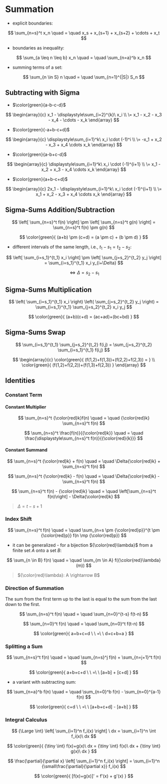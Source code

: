 # Summation

- explicit boundaries:

$$
\sum_{n=s}^t x_n
\quad = \quad
x_s + x_{s+1} + x_{s+2} + \cdots + x_t
$$

- boundaries as inequality:

$$
\sum_{a \leq n \leq b} x_n
\quad = \quad
\sum_{n=a}^b x_n
$$

- summing terms of a set:

$$
\sum_{n \in S} n
\quad = \quad
\sum_{n=1}^{|S|} S_n
$$

<!--
- a set defined with set-builder notation:

$$
\sum_{ n \in \\{ i:\ i \in [a,b] \\} }
x_n
\quad = \quad
\sum_{n=a}^b x_n
$$
-->

## Subtracting with Sigma

- $\color{green}{a-b-c-d}$

$$
\begin{array}{c}
x_1 - \displaystyle\sum_{i=2}^{k}\ x_i
\\
\=
x_1 - x_2 - x_3 - x_4 - \cdots - x_k
\end{array}
$$

- $\color{green}{-a+b-c+d}$

$$
\begin{array}{c}
\displaystyle\sum_{i=1}^k\ x_i \cdot (-1)^i
\\
\=
-x_1 + x_2 - x_3 + x_4 \cdots x_k
\end{array}
$$

- $\color{green}{a-b+c-d}$

$$
\begin{array}{c}
\displaystyle\sum_{i=1}^k\ x_i \cdot (-1)^{i+1}
\\
\=
x_1 - x_2 + x_3 - x_4 \cdots x_k
\end{array}
$$

- $\color{green}{a+b-c+d}$

$$
\begin{array}{c}
2x_1 - \displaystyle\sum_{i=1}^k\ x_i \cdot (-1)^{i+1}
\\
\=
x_1 + x_2 - x_3 + x_4 \cdots x_k
\end{array}
$$

## Sigma-Sums Addition/Subtraction

$$
\left[
\sum_{n=s}^t f(n)
\right] \pm \left[
\sum_{n=s}^t g(n)
\right] = \sum_{n=s}^t
f(n) \pm g(n)
$$

$$
\color{green}{
(a+b) \pm (c+d) =
(a \pm c) + (b \pm d)
}
$$

- different intervals of the same length, i.e., $t_1-s_1 = t_2-s_2$:

$$
\left[
\sum_{i=s_1}^{t_1} x_i
\right] \pm \left[
\sum_{j=s_2}^{t_2} y_j
\right] = \sum_{i=s_1}^{t_1}
x_i y_{i+\Delta}
$$

$$
\iff \Delta = s_2 - s_1
$$

## Sigma-Sums Multiplication

$$
\left(
\sum_{i=s_1}^{t_1} x_i
\right) \left(
\sum_{j=s_2}^{t_2} y_j
\right) =
\sum_{i=s_1}^{t_1}
\sum_{j=s_2}^{t_2}
x_i y_j
$$

$$
\color{green}{
(a+b)(c+d) = (ac+ad)+(bc+bd)
}
$$

## Sigma-Sums Swap

$$
\sum_{i=s_1}^{t_1}
\sum_{j=s_2}^{t_2}
f(i,j) =
\sum_{j=s_2}^{t_2}
\sum_{i=s_1}^{t_1}
f(i,j)
$$

$$
\begin{array}{c}
\color{green}{
(f(1,2)+f(1,3))+(f(2,2)+f(2,3)) =
}
\\
\color{green}{
(f(1,2)+f(2,2))+(f(1,3)+f(2,3))
}
\end{array}
$$

## Identities

### Constant Term

#### Constant Multiplier

$$
\sum_{n=s}^t {\color{red}k}f(n)
\quad = \quad
{\color{red}k} \sum_{n=s}^t f(n)
$$

$$
\sum_{n=s}^t \frac{f(n)}{{\color{red}k}}
\quad = \quad
\frac{\displaystyle\sum_{n=s}^t f(n)}{{\color{red}{k}}}
$$

#### Constant Summand

$$
\sum_{n=s}^t {\color{red}k} + f(n)
\quad = \quad
\Delta{\color{red}k} +
\sum_{n=s}^t f(n)
$$

$$
\sum_{n=s}^t {\color{red}k} - f(n)
\quad = \quad
\Delta{\color{red}k} -
\sum_{n=s}^t f(n)
$$

$$
\sum_{n=s}^t f(n) - {\color{red}k}
\quad = \quad
\left[\sum_{n=s}^t f(n)\right] -
\Delta{\color{red}k}
$$

> $\Delta = t-s+1$

### Index Shift

$$
\sum_{n=s}^t f(n)
\quad = \quad
\sum_{n=s \pm {\color{red}p}}^{t \pm {\color{red}p}}
f(n \mp {\color{red}p})
$$

- it can be generalized - for a bijection ${\color{red}\lambda}$ from a finite set $A$ onto a set $B$:

$$
\sum_{n \in B} f(n)
\quad = \quad
\sum_{m \in A} f({\color{red}\lambda}(m))
$$

> ${\color{red}\lambda}: A \rightarrow B$

### Direction of Summation

The sum from the first term up to the last is equal to the sum from the last down to the first.

$$
\sum_{n=s}^t f(n)
\quad = \quad
\sum_{n=0}^{t-s} f(t-n)
$$

$$
\sum_{n=0}^t f(n)
\quad = \quad
\sum_{n=0}^t f(t-n)
$$

$$
\color{green}{
a+b+c+d
\ \ =\ \ 
d+c+b+a
}
$$

### Splitting a Sum

$$
\sum_{n=s}^t f(n)
\quad = \quad
\sum_{n=s}^j f(n) +
\sum_{n=j+1}^t f(n)
$$

$$
\color{green}{
a+b+c+d
\ \ =\ \ 
[a+b] + [c+d]
}
$$

- a variant with subtracting sum:

$$
\sum_{n=a}^b f(n)
\quad = \quad
\sum_{n=0}^b f(n) -
\sum_{n=0}^{a-1} f(n)
$$

$$
\color{green}{
c+d
\ \ =\ \ 
[a+b+c+d] - [a+b]
}
$$

### Integral Calculus

$$
{\Large \int} \left[
\sum_{i=1}^n f_i(x)
\right]
\ dx =
\sum_{i=1}^n \int f_i(x)\ dx
$$

$$
\color{green}{
{\tiny \int} f(x)+g(x)\ dx =
{\tiny \int} f(x)\ dx +
{\tiny \int} g(x)\ dx
}
$$

$$
\frac{\partial}{\partial x}
\left[
\sum_{i=1}^n f_i(x)
\right] =
\sum_{i=1}^n
{\small\frac{\partial}{\partial x}}
f_i(x)
$$

$$
\color{green}{
[f(x)+g(x)]' = f'(x) + g'(x)
}
$$



